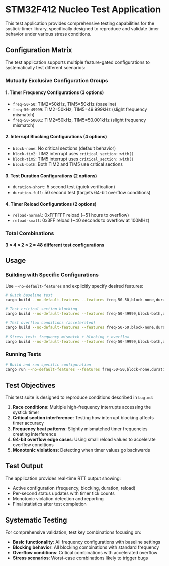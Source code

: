 # STM32F412 Nucleo Test Application

This test application provides comprehensive testing capabilities for the systick-timer library, specifically designed to reproduce and validate timer behavior under various stress conditions.

## Configuration Matrix

The test application supports multiple feature-gated configurations to systematically test different scenarios:

### Mutually Exclusive Configuration Groups

#### 1. Timer Frequency Configurations (3 options)
- `freq-50-50`: TIM2=50kHz, TIM5=50kHz (baseline)
- `freq-50-49999`: TIM2=50kHz, TIM5=49.999kHz (slight frequency mismatch)
- `freq-50-50001`: TIM2=50kHz, TIM5=50.001kHz (slight frequency mismatch)

#### 2. Interrupt Blocking Configurations (4 options)
- `block-none`: No critical sections (default behavior)
- `block-tim2`: TIM2 interrupt uses `critical_section::with()`
- `block-tim5`: TIM5 interrupt uses `critical_section::with()`
- `block-both`: Both TIM2 and TIM5 use critical sections

#### 3. Test Duration Configurations (2 options)
- `duration-short`: 5 second test (quick verification)
- `duration-full`: 50 second test (targets 64-bit overflow conditions)

#### 4. Timer Reload Configurations (2 options)
- `reload-normal`: 0xFFFFFF reload (~51 hours to overflow)
- `reload-small`: 0x3FF reload (~40 seconds to overflow at 100MHz)

### Total Combinations
**3 × 4 × 2 × 2 = 48 different test configurations**

## Usage

### Building with Specific Configurations

Use `--no-default-features` and explicitly specify desired features:

```bash
# Quick baseline test
cargo build --no-default-features --features freq-50-50,block-none,duration-short,reload-normal

# Test critical section blocking
cargo build --no-default-features --features freq-50-49999,block-both,duration-short,reload-normal

# Test overflow conditions (accelerated)
cargo build --no-default-features --features freq-50-50,block-none,duration-full,reload-small

# Stress test: frequency mismatch + blocking + overflow
cargo build --no-default-features --features freq-50-49999,block-both,duration-full,reload-small
```

### Running Tests

```bash
# Build and run specific configuration
cargo run --no-default-features --features freq-50-50,block-none,duration-short,reload-normal
```

## Test Objectives

This test suite is designed to reproduce conditions described in `bug.md`:

1. **Race conditions**: Multiple high-frequency interrupts accessing the systick timer
2. **Critical section interference**: Testing how interrupt blocking affects timer accuracy
3. **Frequency beat patterns**: Slightly mismatched timer frequencies creating interference
4. **64-bit overflow edge cases**: Using small reload values to accelerate overflow conditions
5. **Monotonic violations**: Detecting when timer values go backwards

## Test Output

The application provides real-time RTT output showing:
- Active configuration (frequency, blocking, duration, reload)
- Per-second status updates with timer tick counts
- Monotonic violation detection and reporting
- Final statistics after test completion

## Systematic Testing

For comprehensive validation, test key combinations focusing on:
- **Basic functionality**: All frequency configurations with baseline settings
- **Blocking behavior**: All blocking combinations with standard frequency
- **Overflow conditions**: Critical combinations with accelerated overflow
- **Stress scenarios**: Worst-case combinations likely to trigger bugs
